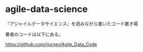 # agile-data-science
『アジャイルデータサイエンス』を読みながら書いたコード置き場

著者のコードは以下にある。

https://github.com/rjurney/Agile_Data_Code
